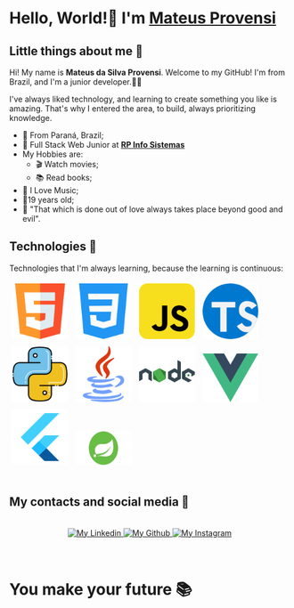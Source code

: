 # Hello, World!🖖 I'm [Mateus Provensi](https://github.com/MateusProvensi)

## Little things about me 📖

Hi! My name is **Mateus da Silva Provensi**. Welcome to my GitHub! I'm from Brazil, and I'm a junior developer.👨‍💻

I've always liked technology, and learning to create something you like is amazing. That's why I entered the area, to build, always prioritizing knowledge.

- 📌 From Paraná, Brazil;
- 💼 Full Stack Web Junior at **[RP Info Sistemas](https://www.rpinfo.com.br/)**
- My Hobbies are:
  - 🎬 Watch movies;
  - 📚 Read books;
- 🎵 I Love Music;
- 👦19 years old;
- 🧠 "That which is done out of love always takes place beyond good and evil".

## Technologies 🚀

Technologies that I'm always learning, because the learning is continuous:

<div>
<img width="100px" style="padding:5px" src="images/tecnologias/html5.png" />

<img width="100px" style="padding:5px" src="images/tecnologias/css3.png" />

<img width="100px" style="padding:5px" src="images/tecnologias/javascript.png" />

<img width="100px" style="padding:5px" src="images/tecnologias/typescript.png" />

<img width="100px" style="padding:5px" src="images/tecnologias/python.png" />

<img width="100px" style="padding:5px" src="images/tecnologias/java.png" />

<img width="100px" style="padding:5px" src="images/tecnologias/nodejs.png" />

<img width="100px" style="padding:5px" src="images/tecnologias/vuejs.png" />

<img width="100px" style="padding:5px" src="images/tecnologias/flutter.png" />

<img width="100px" height="60px" style="padding:5px" src="images/tecnologias/springboot.png" />  
</div>
<br>

## My contacts and social media 📱

<br>
<div style="text-align: center;">
<a href="https://www.linkedin.com/in/mateus-da-silva-provensi-2704a51a3/" target="_blank">
<img alt="My Linkedin" width="140px" height="35px" src="https://img.shields.io/badge/Linkedin-0A66C2?style=for-the-badge&logo=Linkedin&logoColor=white" />
</a>

<a href="https://github.com/MateusProvensi" target="_blank">
<img alt="My Github" width="140px" height="35px" src="https://img.shields.io/badge/Github-181717?style=for-the-badge&logo=Github&logoColor=white" />
</a>

<a href="https://www.instagram.com/mateus_provensi/" target="_blank">
<img alt="My Instagram" width="140px" height="35px" src="https://img.shields.io/badge/Instagram-E4405F?style=for-the-badge&logo=instagram&logoColor=white" />
</a>
</div>
<br>
<br>

# You make your future 📚
